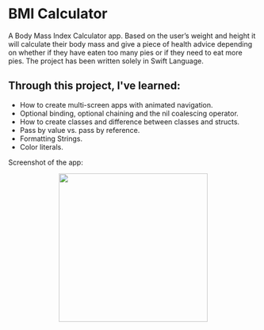 # BMI Calculator
A Body Mass Index Calculator app. Based on the user’s weight and height it will calculate their body mass and give a piece of health advice depending on whether if they have eaten too many pies or if they need to eat more pies. The project has been written solely in Swift Language.

## Through this project, I've learned:
-	How to create multi-screen apps with animated navigation.
-   Optional binding, optional chaining and the nil coalescing operator.
-   How to create classes and difference between classes and structs.
-   Pass by value vs. pass by reference.
-   Formatting Strings.
-   Color literals.

Screenshot of the app:

<p align="center"><img src="images/quizzler.png" width="300"></p>